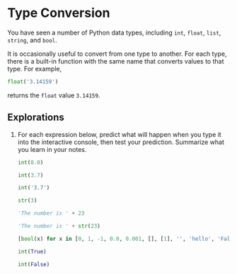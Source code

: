 # Type Conversion

You have seen a number of Python data types, including `int`, `float`, `list`, `string`, and `bool`.

It is occasionally useful to convert from one type to another. For each type, there is a built-in function with the
same name that converts values to that type. For example,

```python
float('3.14159')
```

returns the `float` value `3.14159`.

## Explorations
1. For each expression below, predict what will happen when you type it into the interactive console, then test your
prediction. Summarize what you learn in your notes.
    ```python
    int(8.0)
    ```
    ```python
    int(3.7)
    ```
    ```python
    int('3.7')
    ```
    ```python
    str(3)
    ```
    ```python
    'The number is ' + 23
    ```
    ```python
    'The number is ' + str(23)
    ```
    ```python
    [bool(x) for x in [0, 1, -1, 0.0, 0.001, [], [1], '', 'hello', 'False']]
    ```
    ```python
    int(True)
    ```
    ```python
    int(False)
    ```

